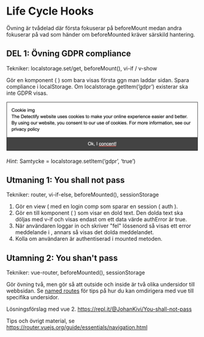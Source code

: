 # Life Cycle Hooks

Övning är tvådelad där första fokuserar på beforeMount medan andra fokuserar på vad som händer om beforeMounted kräver särskild hantering.

## DEL 1: Övning GDPR compliance
Tekniker: localstorage.set/get, beforeMount(), vi-if / v-show

Gör en komponent ( <gdpr /> ) som bara visas första ggn man laddar sidan. Spara compliance i localStorage. Om localstorage.getItem(‘gdpr’) existerar ska inte GDPR visas.

![cookie gdpr consent](assets/gdpr-consent.png)

*Hint*: Samtycke = localstorage.setItem(‘gdpr’, ‘true’)


## Utmaning 1: You shall not pass
Tekniker: router, vi-if-else, beforeMounted(), sessionStorage

1. Gör en view ( <outside /> med en login comp som sparar en session ( auth ).
2. Gör en till komponent ( <inside /> ) som visar en dold text. Den dolda text ska döljas med v-if och visas endast om ett data värde authError är true.
4. När användaren loggar in och skriver "fel" lössenord så visas ett error meddelande i <inside />, annars så visas det dolda meddelandet.
  1. Kolla om användaren är authentiserad i mounted metoden.

## Utamning 2: You shan't pass
Tekniker: vue-router, beforeMounted(), sessionStorage

Gör övning två, men gör så att outside och inside är två olika undersidor till webbsidan.
Se [named routes](https://router.vuejs.org/guide/essentials/named-routes.html) för tips på hur du kan omdirigera med vue till specifika undersidor.

Lösningsförslag med vue 2.
https://repl.it/@JohanKivi/You-shall-not-pass

Tips och övrigt material, se https://router.vuejs.org/guide/essentials/navigation.html


